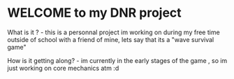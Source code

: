 <h1>WELCOME to my DNR project</h1>
<p>What is it ? - this is a personnal project im working on during my free time outside of school with a friend of mine, lets say that its a "wave survival game"</p>
<p>How is it getting along? - im currently in the early stages of the game , so im just working on core mechanics atm :d </p>
